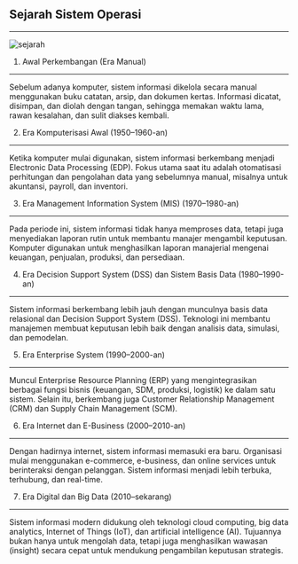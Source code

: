 ## Sejarah Sistem Operasi
___


![sejarah](https://blogger.googleusercontent.com/img/b/R29vZ2xl/AVvXsEjwkWwZZoRRVajhyphenhyphenCEk5aGr-LV4SrZH-W0-q9ZGIvGlRFVK3Icy113zy79UcvT-LPLygmwxyhh4mK5ooVt2UE6htxKIKwQ_J5ZqTaAb_e_QYKZ2y5Qg60Zv2DKRV5MDjpHwMaFnrP2wv9E/s1600/windows-versions.png)





1. Awal Perkembangan (Era Manual)
---

Sebelum adanya komputer, sistem informasi dikelola secara manual menggunakan buku catatan, arsip, dan dokumen kertas. Informasi dicatat, disimpan, dan diolah dengan tangan, sehingga memakan waktu lama, rawan kesalahan, dan sulit diakses kembali.

2. Era Komputerisasi Awal (1950–1960-an)
--- 

Ketika komputer mulai digunakan, sistem informasi berkembang menjadi Electronic Data Processing (EDP). Fokus utama saat itu adalah otomatisasi perhitungan dan pengolahan data yang sebelumnya manual, misalnya untuk akuntansi, payroll, dan inventori.

3. Era Management Information System (MIS) (1970–1980-an)
---

Pada periode ini, sistem informasi tidak hanya memproses data, tetapi juga menyediakan laporan rutin untuk membantu manajer mengambil keputusan. Komputer digunakan untuk menghasilkan laporan manajerial mengenai keuangan, penjualan, produksi, dan persediaan.

4. Era Decision Support System (DSS) dan Sistem Basis Data (1980–1990-an)
---

Sistem informasi berkembang lebih jauh dengan munculnya basis data relasional dan Decision Support System (DSS). Teknologi ini membantu manajemen membuat keputusan lebih baik dengan analisis data, simulasi, dan pemodelan.

5. Era Enterprise System (1990–2000-an)
---

Muncul Enterprise Resource Planning (ERP) yang mengintegrasikan berbagai fungsi bisnis (keuangan, SDM, produksi, logistik) ke dalam satu sistem. Selain itu, berkembang juga Customer Relationship Management (CRM) dan Supply Chain Management (SCM).

6. Era Internet dan E-Business (2000–2010-an)
---

Dengan hadirnya internet, sistem informasi memasuki era baru. Organisasi mulai menggunakan e-commerce, e-business, dan online services untuk berinteraksi dengan pelanggan. Sistem informasi menjadi lebih terbuka, terhubung, dan real-time.

7. Era Digital dan Big Data (2010–sekarang)
---

Sistem informasi modern didukung oleh teknologi cloud computing, big data analytics, Internet of Things (IoT), dan artificial intelligence (AI). Tujuannya bukan hanya untuk mengolah data, tetapi juga menghasilkan wawasan (insight) secara cepat untuk mendukung pengambilan keputusan strategis.
